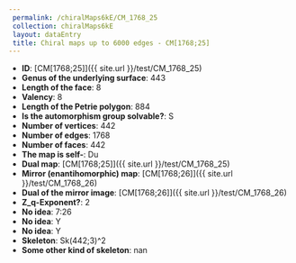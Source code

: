 ```yaml
--- 
 permalink: /chiralMaps6kE/CM_1768_25 
 collection: chiralMaps6kE
 layout: dataEntry
 title: Chiral maps up to 6000 edges - CM[1768;25]
---
```


- **ID**: [CM[1768;25]]({{ site.url }}/test/CM_1768_25)
- **Genus of the underlying surface**: 443
- **Length of the face**: 8
- **Valency**: 8
- **Length of the Petrie polygon**: 884
- **Is the automorphism group solvable?**: S
- **Number of vertices**: 442
- **Number of edges**: 1768
- **Number of faces**: 442
- **The map is self-**: Du
- **Dual map**: [CM[1768;25]]({{ site.url }}/test/CM_1768_25)
- **Mirror (enantihomorphic) map**: [CM[1768;26]]({{ site.url }}/test/CM_1768_26)
- **Dual of the mirror image**: [CM[1768;26]]({{ site.url }}/test/CM_1768_26)
- **Z_q-Exponent?**: 2
- **No idea**:  7:26
- **No idea**: Y
- **No idea**: Y
- **Skeleton**: Sk(442;3)^2
- **Some other kind of skeleton**: nan
